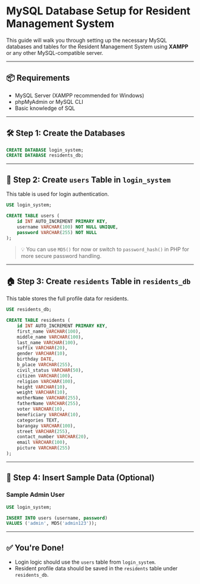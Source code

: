# MySQL Database Setup for Resident Management System

This guide will walk you through setting up the necessary MySQL databases and tables for the Resident Management System using **XAMPP** or any other MySQL-compatible server.

---

## 📦 Requirements

- MySQL Server (XAMPP recommended for Windows)
- phpMyAdmin or MySQL CLI
- Basic knowledge of SQL

---

## 🛠️ Step 1: Create the Databases

```sql
CREATE DATABASE login_system;
CREATE DATABASE residents_db;
````

---

## 👤 Step 2: Create `users` Table in `login_system`

This table is used for login authentication.

```sql
USE login_system;

CREATE TABLE users (
    id INT AUTO_INCREMENT PRIMARY KEY,
    username VARCHAR(100) NOT NULL UNIQUE,
    password VARCHAR(255) NOT NULL
);
```

> 💡 You can use `MD5()` for now or switch to `password_hash()` in PHP for more secure password handling.

---

## 🏠 Step 3: Create `residents` Table in `residents_db`

This table stores the full profile data for residents.

```sql
USE residents_db;

CREATE TABLE residents (
    id INT AUTO_INCREMENT PRIMARY KEY,
    first_name VARCHAR(100),
    middle_name VARCHAR(100),
    last_name VARCHAR(100),
    suffix VARCHAR(20),
    gender VARCHAR(10),
    birthday DATE,
    b_place VARCHAR(255),
    civil_status VARCHAR(50),
    citizen VARCHAR(100),
    religion VARCHAR(100),
    height VARCHAR(10),
    weight VARCHAR(10),
    motherName VARCHAR(255),
    fatherName VARCHAR(255),
    voter VARCHAR(10),
    beneficiary VARCHAR(10),
    categories TEXT,
    barangay VARCHAR(100),
    street VARCHAR(255),
    contact_number VARCHAR(20),
    email VARCHAR(100),
    picture VARCHAR(255)
);
```

---

## 🧪 Step 4: Insert Sample Data (Optional)

### Sample Admin User

```sql
USE login_system;

INSERT INTO users (username, password)
VALUES ('admin', MD5('admin123'));
```

---

## ✅ You're Done!

* Login logic should use the `users` table from `login_system`.
* Resident profile data should be saved in the `residents` table under `residents_db`.
